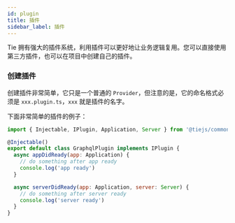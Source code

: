 ```yaml
---
id: plugin
title: 插件
sidebar_label: 插件
---
```


Tie 拥有强大的插件系统，利用插件可以更好地让业务逻辑复用。您可以直接使用第三方插件，也可以在项目中创建自己的插件。

### 创建插件

创建插件非常简单，它只是一个普通的 `Provider`，但注意的是，它的命名格式必须是 `xxx.plugin.ts`，`xxx` 就是插件的名字。

下面非常简单的插件的例子：

```js
import { Injectable, IPlugin, Application, Server } from '@tiejs/common'

@Injectable()
export default class GraphqlPlugin implements IPlugin {
  async appDidReady(app: Application) {
    // do something after app ready
    console.log('app ready')
  }

  async serverDidReady(app: Application, server: Server) {
    // do something after server ready
    console.log('server ready')
  }
}
```
